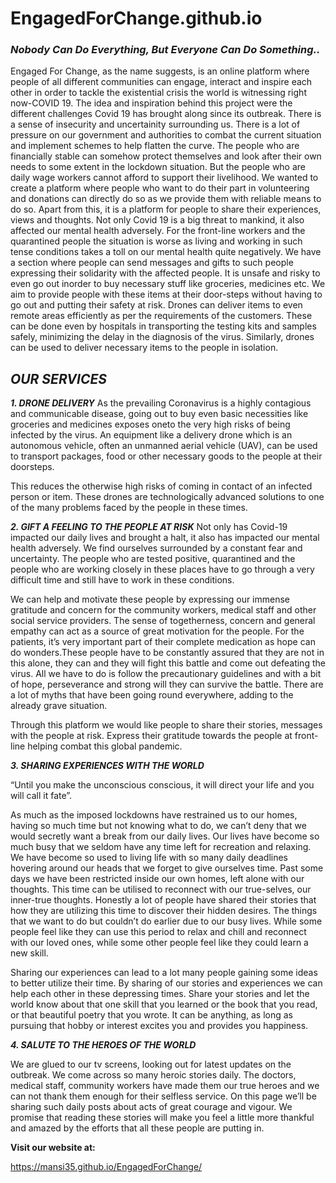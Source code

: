# EngagedForChange.github.io

### *Nobody Can Do Everything, But Everyone Can Do Something..*

Engaged For Change, as the name suggests, is an online platform where people of all different communities can engage, interact and inspire each other in order to tackle the existential crisis the world is witnessing right now-COVID 19. The idea and inspiration behind this project were the different challenges Covid 19 has brought along since its outbreak. There is a sense of insecurity and uncertainity surrounding us. There is a lot of pressure on our government and authorities to combat the current situation and implement schemes to help flatten the curve. The people who are financially stable can somehow protect themselves and look after their own needs to some extent in the lockdown situation. But the people who are daily wage workers cannot afford to support their livelihood. We wanted to create a platform where people who want to do their part in volunteering and donations can directly do so as we provide them with reliable means to do so. Apart from this, it is a platform for people to share their experiences, views and thoughts. Not only Covid 19 is a big threat to mankind, it also affected our mental health adversely. For the front-line workers and the quarantined people the situation is worse as living and working in such tense conditions takes a toll on our mental health quite negatively. We have a section where people can send messages and gifts to such people expressing their solidarity with the affected people. It is unsafe and risky to even go out inorder to buy necessary stuff like groceries, medicines etc. We aim to provide people with these items at their door-steps without having to go out and putting their safety at risk. Drones can deliver items to even remote areas efficiently as per the requirements of the customers. These can be done even by hospitals in transporting the testing kits and samples safely, minimizing the delay in the diagnosis of the virus. Similarly, drones can be used to deliver necessary items to the people in isolation.


## *__OUR SERVICES__*

*__1. DRONE DELIVERY__*
As the prevailing Coronavirus is a highly contagious and communicable disease, going out to buy even basic necessities like groceries and medicines exposes oneto the very high risks of being infected by the virus. An equipment like a delivery drone which is an autonomous vehicle, often an unmanned aerial vehicle (UAV), can be used to transport packages, food or other necessary goods to the people at their doorsteps. 

This reduces the otherwise high risks of coming in contact of an infected person or item. These drones are technologically advanced solutions to one of the many problems faced by the people in these times. 


*__2. GIFT A FEELING TO THE PEOPLE AT RISK__*
Not only has Covid-19 impacted our daily lives and brought a halt, it also has impacted our mental health adversely. We find ourselves surrounded by a constant fear and uncertainty. The people who are tested positive, quarantined and the people who are working closely in these places have to go through a very difficult time and still have to work in these conditions. 

We can help and motivate these people by expressing our immense gratitude and concern for the community workers, medical staff and other social service providers. The sense of togetherness, concern and general empathy can act as a source of great motivation for the people.
For the patients, it’s very important part of their complete medication as hope can do wonders.These people have to be constantly assured that they are not in this alone, they can and they will fight this battle and come out defeating the virus. All we have to do is follow the precautionary guidelines and with a bit of hope, perseverance and strong will they can survive the battle. There are a lot of myths that have been going round everywhere, adding to the already grave situation.

Through this platform we would like people to share their stories, messages with the people at risk. Express their gratitude towards the people at front-line helping combat this global pandemic.


*__3. SHARING EXPERIENCES WITH THE WORLD__*

“Until you make the unconscious conscious, it will direct your life and you will call it fate”.

As much as the imposed lockdowns have restrained us to our homes, having so much time but not knowing what to do, we can’t deny that we would secretly want a break from our daily lives. Our lives have become so much busy that we seldom have any time left for recreation and relaxing. We have become so used to living life with so many daily deadlines hovering around our heads that we forget to give ourselves time. Past some days we have been restricted inside our own homes, left alone with our thoughts. This time can be utilised to reconnect with our true-selves, our inner-true thoughts. Honestly a lot of people have shared their stories that how they are utilizing this time to discover their hidden desires. The things that we want to do but couldn’t do earlier due to our busy lives. While some people feel like they can use this period to relax and chill and reconnect with our loved ones, while some other people feel like they could learn a new skill.

Sharing our experiences can lead to a lot many people gaining some ideas to better utilize their time. By sharing of our stories and experiences we can help each other in these depressing times. Share your stories and let the world know about that one skill that you learned or the book that you read, or that beautiful poetry that you wrote. It can be anything, as long as pursuing that hobby or interest excites you and provides you happiness.


*__4. SALUTE TO THE HEROES OF THE WORLD__*

We are glued to our tv screens, looking out for latest updates on the outbreak. We come across so many heroic stories daily. The doctors, medical staff, community workers have made them our true heroes and we can not thank them enough for their selfless service.
On this page we’ll be sharing such daily posts about acts of great courage and vigour. We promise that reading these stories will make you feel a little more thankful and amazed by the efforts that all these people are putting in.


__Visit our website at:__

https://mansi35.github.io/EngagedForChange/
